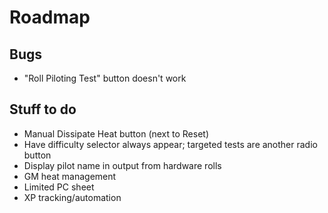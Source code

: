 # Roadmap

## Bugs

- "Roll Piloting Test" button doesn't work

## Stuff to do

- Manual Dissipate Heat button (next to Reset)
- Have difficulty selector always appear; targeted tests are another radio button
- Display pilot name in output from hardware rolls
- GM heat management
- Limited PC sheet
- XP tracking/automation
